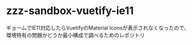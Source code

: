 # zzz-sandbox-vuetify-ie11

ギョームでIE11対応したらVuetifyのMaterial Iconsが表示されなくなったので、  
環境特有の問題かどうか最小構成で調べるためのレポジトリ
